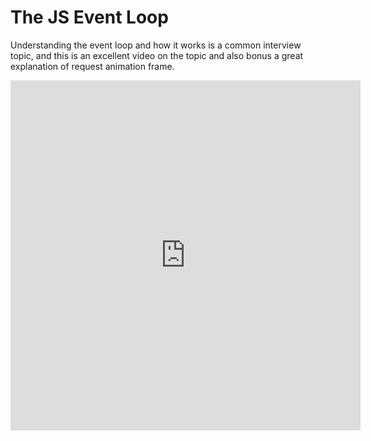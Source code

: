 # The JS Event Loop

Understanding the event loop and how it works is a common interview topic, and this is an excellent video on the topic and also bonus a great explanation of request animation frame.

<iframe width="560" height="560" src="https://www.youtube.com/embed/cCOL7MC4Pl0" frameborder="0" allow="accelerometer; autoplay; encrypted-media; gyroscope; picture-in-picture" allowfullscreen></iframe>
